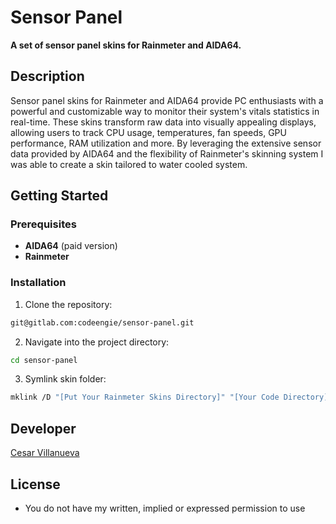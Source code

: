 # Sensor Panel

**A set of sensor panel skins for Rainmeter and AIDA64.**

## Description
Sensor panel skins for Rainmeter and AIDA64 provide PC enthusiasts with a powerful and customizable way to monitor their system's vitals statistics in real-time. These skins transform raw data into visually appealing displays, allowing users to track CPU usage, temperatures, fan speeds, GPU performance, RAM utilization and more. By leveraging the extensive sensor data provided by AIDA64 and the flexibility of Rainmeter's skinning system I was able to create a skin tailored to water cooled system.

## Getting Started

### Prerequisites
+ **AIDA64** (paid version)
+ **Rainmeter**

### Installation
1. Clone the repository:
```bash
git@gitlab.com:codeengie/sensor-panel.git
```
2. Navigate into the project directory:
```bash
cd sensor-panel
```
3. Symlink skin folder:
```bash
mklink /D "[Put Your Rainmeter Skins Directory]" "[Your Code Directory]"
```

## Developer
[Cesar Villanueva](https://ardentforms.com)

## License
+ You do not have my written, implied or expressed permission to use